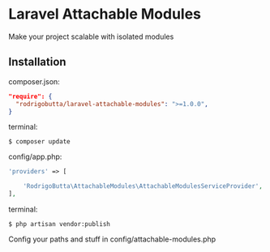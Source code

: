 # Laravel Attachable Modules
Make your project scalable with isolated modules

## Installation

composer.json:
```JSON
"require": {
  "rodrigobutta/laravel-attachable-modules": ">=1.0.0",
}
```

terminal:
```
$ composer update
```

config/app.php:
```php
'providers' => [

    'RodrigoButta\AttachableModules\AttachableModulesServiceProvider',
],
```

terminal:
```
$ php artisan vendor:publish
```

Config your paths and stuff in config/attachable-modules.php
